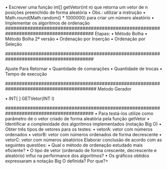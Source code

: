 • Escrever uma função int[] getVetor(int n) que retorna um vetor de n
  posições preenchido de forma aleatória
• Obs.: utilizar a instrução
• Math.round(Math.random() * 1000000) para criar um número aleatório
• Implementar os algoritmos de ordenação
########################################################################################
Etapas: 
• Método Bolha
• Método Bolha 2ª versão
• Ordenação por Inserção
• Ordenação por Seleção

########################################################################################

Ajuste Para Retornar 
• Quantidade de comarações
• Quantidade de trocas
• Tempo de execução

#########################################################################################
Metodo Gerador

• INT[ ]  GETVetor(INT I)

########################################################################################
• Para testá-los utilize como parâmetro de o vetor criado de forma aleatória
pela função getVetor
• Identificar a complexidade dos algoritmos implementados (notação
Big O)
• Obter três tipos de vetores para os testes:
• vetorA: vetor com números ordenados
• vetorB: vetor com números ordenados de forma decrescente
• vetorC: vetor com números aleatórios
Elaborar conclusão de acordo com as seguintes questões:
• Qual o método de ordenação estudado mais eficiente?
• O tipo de vetor (ordenado de forma crescente, decrescente e aleatório) influi
na performance dos algoritmos?
• Os gráficos obtidos expressaram a notação Big O definida? Por que?+
